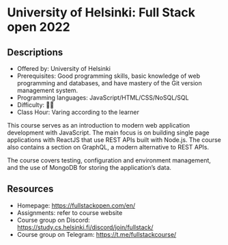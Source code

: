 # University of Helsinki: Full Stack open 2022

## Descriptions

- Offered by: University of Helsinki
- Prerequisites: Good programming skills, basic knowledge of web programming and databases, and have mastery of the Git version management system.
- Programming languages: JavaScript/HTML/CSS/NoSQL/SQL
- Difficulty: 🌟🌟
- Class Hour: Varing according to the learner

This course serves as an introduction to modern web application development with JavaScript. The main focus is on building single page applications with ReactJS that use REST APIs built with Node.js. The course also contains a section on GraphQL, a modern alternative to REST APIs.

The course covers testing, configuration and environment management, and the use of MongoDB for storing the application’s data.

## Resources
- Homepage: <https://fullstackopen.com/en/>
- Assignments: refer to course website
- Course group on Discord: <https://study.cs.helsinki.fi/discord/join/fullstack/>
- Course group on Telegram: <https://t.me/fullstackcourse/>
